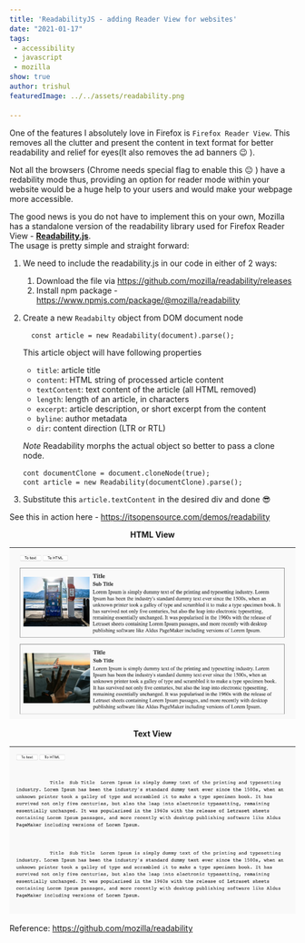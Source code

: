 ```yaml
---
title: 'ReadabilityJS - adding Reader View for websites'
date: "2021-01-17"
tags:
 - accessibility
 - javascript
 - mozilla
show: true
author: trishul
featuredImage: ../../assets/readability.png

---
```

 
One of the features I absolutely love in Firefox is `Firefox Reader View`. This removes all the clutter and present the content in text format for better readability and relief for eyes(It also removes the ad banners 😉 ).

Not all the browsers (Chrome needs special flag to enable this 😐 ) have a redability mode thus, providing an option for reader mode within your website would be a huge help to your users and would make your webpage more accessible.  

The good news is you do not have to implement this on your own, Mozilla has a standalone version of the readability library used for Firefox Reader View - [**Readability.js**](https://github.com/mozilla/readability).  
The usage is pretty simple and straight forward:
1. We need to include the readability.js in our code in either of 2 ways:
    1. Download the file via https://github.com/mozilla/readability/releases
    2. Install npm package - https://www.npmjs.com/package/@mozilla/readability
2. Create a new `Readabilty` object from DOM document node
    ```JS
      const article = new Readability(document).parse();
    ```
    This article object will have following properties
    - `title`: article title
    - `content`: HTML string of processed article content
    - `textContent`: text content of the article (all HTML removed)
    - `length`: length of an article, in characters
    - `excerpt`: article description, or short excerpt from the content
    - `byline`: author metadata
    - `dir`: content direction (LTR or RTL)

    _Note_ Readability morphs the actual object so better to pass a clone node.
    ```JS
    cont documentClone = document.cloneNode(true);
    cont article = new Readability(documentClone).parse();
    ```
3. Substitute this `article.textContent` in the desired div and done 😎

See this in action here - https://itsopensource.com/demos/readability

**<center>HTML View</center>**

  ![HTML view](./html.png)

**<center>Text View</center>**

  ![text view](./text.png)


Reference: https://github.com/mozilla/readability
